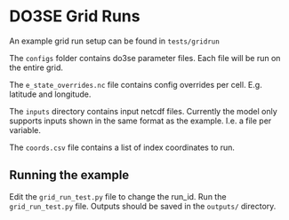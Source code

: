 # DO3SE Grid Runs

An example grid run setup can be found in `tests/gridrun`

The `configs` folder contains do3se parameter files. Each file will be run on the entire grid.

The `e_state_overrides.nc` file contains config overrides per cell. E.g. latitude and longitude.

The `inputs` directory contains input netcdf files. Currently the model only supports
inputs shown in the same format as the example. I.e. a file per variable.

The `coords.csv` file contains a list of index coordinates to run.

## Running the example

Edit the `grid_run_test.py` file to change the run_id. Run the `grid_run_test.py` file.
Outputs should be saved in the `outputs/` directory.